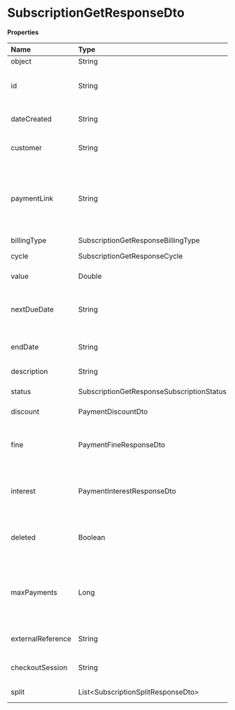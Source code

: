 # SubscriptionGetResponseDto

**Properties**

| Name              | Type                                      | Required | Description                                                              |
| :---------------- | :---------------------------------------- | :------- | :----------------------------------------------------------------------- |
| object            | String                                    | ❌       | Object type                                                              |
| id                | String                                    | ❌       | Unique subscription identifier in Asaas                                  |
| dateCreated       | String                                    | ❌       | Subscription creation date                                               |
| customer          | String                                    | ❌       | Unique customer identifier                                               |
| paymentLink       | String                                    | ❌       | Unique identifier of the payments link to which the subscription belongs |
| billingType       | SubscriptionGetResponseBillingType        | ❌       | Billing type                                                             |
| cycle             | SubscriptionGetResponseCycle              | ❌       | Billing frequency                                                        |
| value             | Double                                    | ❌       | Subscription value                                                       |
| nextDueDate       | String                                    | ❌       | Due date of the next payment to be generated                             |
| endDate           | String                                    | ❌       | Deadline for payments to be due                                          |
| description       | String                                    | ❌       | Subscription description                                                 |
| status            | SubscriptionGetResponseSubscriptionStatus | ❌       | Subscription status                                                      |
| discount          | PaymentDiscountDto                        | ❌       | Discount information                                                     |
| fine              | PaymentFineResponseDto                    | ❌       | Fine information for payment after due date                              |
| interest          | PaymentInterestResponseDto                | ❌       | Interest information for payment after due date                          |
| deleted           | Boolean                                   | ❌       | Informs if the subscription has been removed                             |
| maxPayments       | Long                                      | ❌       | Maximum number of payments to be generated for this subscription         |
| externalReference | String                                    | ❌       | Subscription identifier on your system                                   |
| checkoutSession   | String                                    | ❌       | Unique checkout identifier                                               |
| split             | List\<SubscriptionSplitResponseDto\>      | ❌       | Split information                                                        |

<!-- This file was generated by liblab | https://liblab.com/ -->
